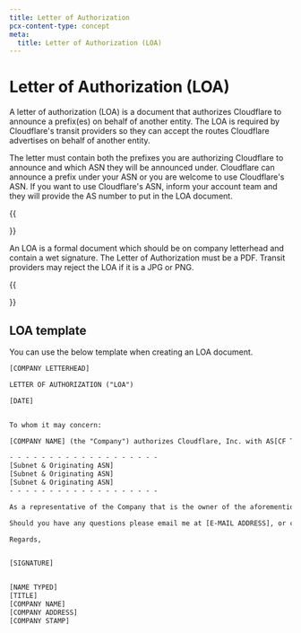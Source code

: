 ```yaml
---
title: Letter of Authorization
pcx-content-type: concept
meta:
  title: Letter of Authorization (LOA)
---
```


# Letter of Authorization (LOA)

A letter of authorization (LOA) is a document that authorizes Cloudflare to announce a prefix(es) on behalf of another entity. The LOA is required by Cloudflare's transit providers so they can accept the routes Cloudflare advertises on behalf of another entity.

The letter must contain both the prefixes you are authorizing Cloudflare to announce and which ASN they will be announced under. Cloudflare can announce a prefix under your ASN or you are welcome to use Cloudflare's ASN. If you want to use Cloudflare's ASN, inform your account team and they will provide the AS number to put in the LOA document.

{{<Aside type="note" header="Note">}}

An LOA is a formal document which should be on company letterhead and contain a wet signature. The Letter of Authorization must be a PDF. Transit providers may reject the LOA if it is a JPG or PNG.

{{</Aside>}}

## LOA template

You can use the below template when creating an LOA document.

```txt
[COMPANY LETTERHEAD]

LETTER OF AUTHORIZATION ("LOA")

[DATE]


To whom it may concern:

[COMPANY NAME] (the "Company") authorizes Cloudflare, Inc. with AS[CF TO PROVIDE] to advertise the following IP address blocks / originating ASNs:

- - - - - - - - - - - - - - - - - - -
[Subnet & Originating ASN]
[Subnet & Originating ASN]
[Subnet & Originating ASN]
- - - - - - - - - - - - - - - - - - -

As a representative of the Company that is the owner of the aforementioned IP address blocks / originating ASNs, I hereby declare that I am authorized to sign this LOA on the Company’s behalf.

Should you have any questions please email me at [E-MAIL ADDRESS], or call: [TELEPHONE NUMBER]

Regards,


[SIGNATURE]


[NAME TYPED]
[TITLE]
[COMPANY NAME]
[COMPANY ADDRESS]
[COMPANY STAMP]
```
